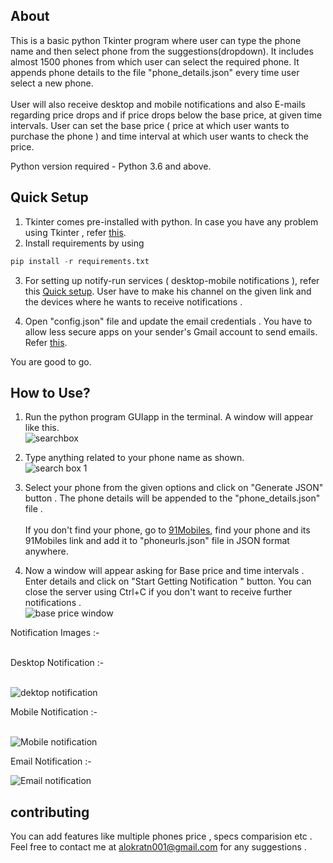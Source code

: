 ## About

This is a basic python Tkinter program where user can type the phone name and then select phone from the suggestions(dropdown). It includes almost 1500 phones from which user can select the required phone. It appends phone details to the file "phone_details.json" every time user select a new phone.
<br>
<br>
User will also receive desktop and mobile notifications and also E-mails regarding price drops and if price drops below the base price, at given time intervals. User can set the base price ( price at which user wants to purchase the phone ) and time interval at which user wants to check the price.

Python version required - Python 3.6 and above.

## Quick Setup

1. Tkinter comes pre-installed with python. In case you have any problem using Tkinter , refer [this](https://stackoverflow.com/a/11690261).
2. Install requirements by using
```python 
pip install -r requirements.txt
```
3. For setting up notify-run services ( desktop-mobile notifications ),
refer this [Quick setup](https://notify.run/). User have to make his channel on the given link and the devices where he wants to receive notifications .

4. Open "config.json" file and update the email credentials . You have to allow less secure apps on your sender's Gmail account to send emails. Refer [this](https://hotter.io/docs/email-accounts/secure-app-gmail/).

You are good to go.

## How to Use?

1. Run the python program GUIapp in the terminal. A window will appear like this.<br>
![searchbox](./images/Screenshot_from_2019-12-19_21-08-31.png)
2. Type anything related to your phone name as shown.<br>
 ![search box 1](./images/Screenshot_from_2019-12-19_20-49-31.png)

3. Select your phone from the given options and click on "Generate JSON" button . The phone details will be appended to the "phone_details.json" file .<br><br>
If you don't find your phone, go to [91Mobiles](https://www.91mobiles.com/), find your phone and its 91Mobiles link and add it to "phoneurls.json" file in JSON format anywhere.

4. Now a window will appear asking for Base price and time intervals . Enter details and click on "Start Getting Notification " button. You can close the server using Ctrl+C if you don't want to receive further notifications .<br>
![base price window](./images/Screenshot_from_2019-12-19_21-13-27.png)

Notification Images :-<br><br>

Desktop Notification :- <br><br>

![dektop notification](./images/Screenshot_from_2019-12-19_21-26-35.png)

Mobile Notification :- <br><br>

![Mobile notification](./images/Screenshot_20191219-212554.png)

Email Notification :-<br>

![Email notification](./images/Screenshot_from_2019-12-19_21-20-41.png)

## contributing

You can add features like multiple phones price , specs comparision etc .
Feel free to contact me at <alokratn001@gmail.com> for any suggestions .
